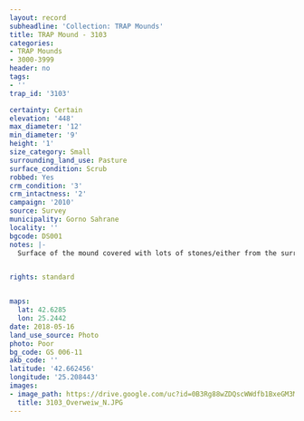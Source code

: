 ```yaml
---
layout: record
subheadline: 'Collection: TRAP Mounds'
title: TRAP Mound - 3103
categories:
- TRAP Mounds
- 3000-3999
header: no
tags:
- ''
trap_id: '3103'

certainty: Certain
elevation: '448'
max_diameter: '12'
min_diameter: '9'
height: '1'
size_category: Small
surrounding_land_use: Pasture
surface_condition: Scrub
robbed: Yes
crm_condition: '3'
crm_intactness: '2'
campaign: '2010'
source: Survey
municipality: Gorno Sahrane
locality: ''
bgcode: DS001
notes: |-
  Surface of the mound covered with lots of stones/either from the surrounding pasture or from the mound.


rights: standard


maps:
  lat: 42.6285
  lon: 25.2442
date: 2018-05-16
land_use_source: Photo
photo: Poor
bg_code: GS 006-11
akb_code: ''
latitude: '42.662456'
longitude: '25.208443'
images:
- image_path: https://drive.google.com/uc?id=0B3Rg88wZDQscWWdfb1BxeGM3Mlk
  title: 3103_Overweiw_N.JPG
---
```

